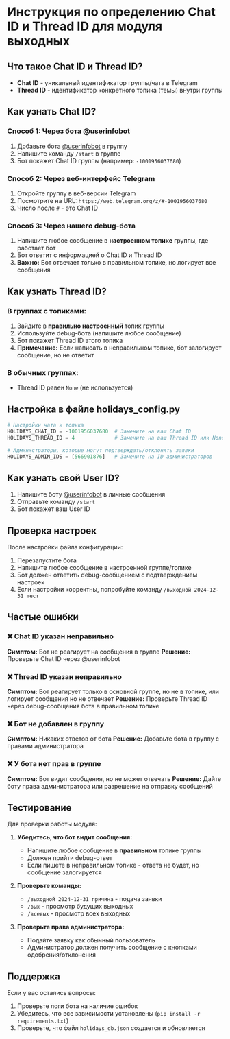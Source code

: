 # Инструкция по определению Chat ID и Thread ID для модуля выходных

## Что такое Chat ID и Thread ID?

- **Chat ID** - уникальный идентификатор группы/чата в Telegram
- **Thread ID** - идентификатор конкретного топика (темы) внутри группы

## Как узнать Chat ID?

### Способ 1: Через бота @userinfobot
1. Добавьте бота [@userinfobot](https://t.me/userinfobot) в группу
2. Напишите команду `/start` в группе
3. Бот покажет Chat ID группы (например: `-1001956037680`)

### Способ 2: Через веб-интерфейс Telegram
1. Откройте группу в веб-версии Telegram
2. Посмотрите на URL: `https://web.telegram.org/z/#-1001956037680`
3. Число после `#` - это Chat ID

### Способ 3: Через нашего debug-бота
1. Напишите любое сообщение в **настроенном топике** группы, где работает бот
2. Бот ответит с информацией о Chat ID и Thread ID
3. **Важно:** Бот отвечает только в правильном топике, но логирует все сообщения

## Как узнать Thread ID?

### В группах с топиками:
1. Зайдите в **правильно настроенный** топик группы
2. Используйте debug-бота (напишите любое сообщение)
3. Бот покажет Thread ID этого топика
4. **Примечание:** Если написать в неправильном топике, бот залогирует сообщение, но не ответит

### В обычных группах:
- Thread ID равен `None` (не используется)

## Настройка в файле holidays_config.py

```python
# Настройки чата и топика
HOLIDAYS_CHAT_ID = -1001956037680  # Замените на ваш Chat ID
HOLIDAYS_THREAD_ID = 4             # Замените на ваш Thread ID или None для обычной группы

# Администраторы, которые могут подтверждать/отклонять заявки
HOLIDAYS_ADMIN_IDS = [566901876]   # Замените на ID администраторов
```

## Как узнать свой User ID?

1. Напишите боту [@userinfobot](https://t.me/userinfobot) в личные сообщения
2. Отправьте команду `/start`
3. Бот покажет ваш User ID

## Проверка настроек

После настройки файла конфигурации:

1. Перезапустите бота
2. Напишите любое сообщение в настроенной группе/топике
3. Бот должен ответить debug-сообщением с подтверждением настроек
4. Если настройки корректны, попробуйте команду `/выходной 2024-12-31 тест`

## Частые ошибки

### ❌ Chat ID указан неправильно
**Симптом:** Бот не реагирует на сообщения в группе
**Решение:** Проверьте Chat ID через @userinfobot

### ❌ Thread ID указан неправильно  
**Симптом:** Бот реагирует только в основной группе, но не в топике, или логирует сообщения но не отвечает
**Решение:** Проверьте Thread ID через debug-сообщения бота в правильном топике

### ❌ Бот не добавлен в группу
**Симптом:** Никаких ответов от бота
**Решение:** Добавьте бота в группу с правами администратора

### ❌ У бота нет прав в группе
**Симптом:** Бот видит сообщения, но не может отвечать
**Решение:** Дайте боту права администратора или разрешение на отправку сообщений

## Тестирование

Для проверки работы модуля:

1. **Убедитесь, что бот видит сообщения:**
   - Напишите любое сообщение в **правильном** топике группы
   - Должен прийти debug-ответ
   - Если пишете в неправильном топике - ответа не будет, но сообщение залогируется

2. **Проверьте команды:**
   - `/выходной 2024-12-31 причина` - подача заявки
   - `/вых` - просмотр будущих выходных  
   - `/всевых` - просмотр всех выходных

3. **Проверьте права администратора:**
   - Подайте заявку как обычный пользователь
   - Администратор должен получить сообщение с кнопками одобрения/отклонения

## Поддержка

Если у вас остались вопросы:
1. Проверьте логи бота на наличие ошибок
2. Убедитесь, что все зависимости установлены (`pip install -r requirements.txt`)
3. Проверьте, что файл `holidays_db.json` создается и обновляется